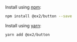 Install using [npm](http://npmjs.com):
```sh
npm install @ox2/button --save
```
Install using [yarn](http://yarnpkg.com):
```sh
yarn add @ox2/button
```
